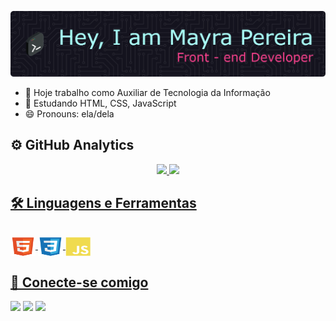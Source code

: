 ![github-header-image](https://github.com/MayraPereira/MayraPereira/blob/main/github-header-image%20(5).png?raw=true)

<!--### Olá, eu sou a Mayra Pereira-->


- 🔭 Hoje trabalho como Auxiliar de Tecnologia da Informação
- 🌱 Estudando HTML, CSS, JavaScript
- 😄 Pronouns: ela/dela

## ⚙️  GitHub Analytics
<div align="center">
  <a href="https://github.com/MayraPereira">
  <p>
  <img height="180em" src="https://github-readme-stats.vercel.app/api?username=MayraPereira&show_icons=true&theme=radical&include_all_commits=true&count_private=true"/>
  <img height="180em" src="https://github-readme-stats.vercel.app/api/top-langs/?username=MayraPereira&layout=compact&langs_count=7&theme=radical"/>
  </p>
</div>

## 🛠  Linguagens e Ferramentas
<div style="display: inline_block"><br>
  <img align="center" alt="May-HTML" height="30" width="40" src="https://raw.githubusercontent.com/devicons/devicon/master/icons/html5/html5-original.svg">
  <img align="center" alt="May-CSS" height="30" width="40" src="https://raw.githubusercontent.com/devicons/devicon/master/icons/css3/css3-original.svg">
  <img align="center" alt="May-Js" height="30" width="40" src="https://raw.githubusercontent.com/devicons/devicon/master/icons/javascript/javascript-plain.svg">
</div>

## 👥 Conecte-se comigo
<div>
  <a href="https://www.linkedin.com/in/mayracpereira/" target="_blank"><img src="https://img.shields.io/badge/-LinkedIn-%230077B5?style=for-the-badge&logo=linkedin&logoColor=white" target="_blank"></a> 
  <a href = "mailto:mayra.pereira08@gmail.com"><img src="https://img.shields.io/badge/-Gmail-%23333?style=for-the-badge&logo=gmail&logoColor=white" target="_blank"></a>
    <a href="https://instagram.com/mayracpereira" target="_blank"><img src="https://img.shields.io/badge/-Instagram-%23E4405F?style=for-the-badge&logo=instagram&logoColor=white" target="_blank"></a>
</div>
